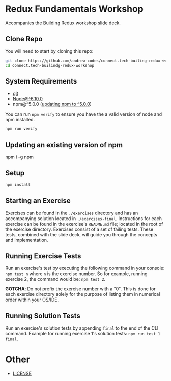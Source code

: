 # Redux Fundamentals Workshop
Accompanies the Building Redux workshop slide deck.

## Clone Repo
You will need to start by cloning this repo:

```bash
git clone https://github.com/andrew-codes/connect.tech-builing-redux-workshop.git
cd connect.tech-builindg-redux-workshop
```

## System Requirements
- [git](https://git-scm.com)
- [Node@^6.10.0](https://nodejs.org/en/)
- npm@^5.0.0 ([updating npm to ^5.0.0](./docs/Installing-Node-Requirements.md))

You can run `npm verify` to ensure you have the a valid version of node and npm installed.

```bash
npm run verify
```

## Updating an existing version of npm
npm i -g npm

## Setup

```bash
npm install
```

## Starting an Exercise
Exercises can be found in the `./exercises` directory and has an accompanying solution located in `./exercises-final`. Instructions for each exercise can be found in the exercise's `README.md` file; located in the root of the exercise directory. Exercises consist of a set of failing tests. These tests, combined with the slide deck, will guide you through the concepts and implementation.

## Running Exercise Tests
Run an exercise's test by executing the following command in your console: `npm test n` where `n` is the exercise number. So for example, running exercise 2, the command would be: `npm test 2`.

**GOTCHA**: Do not prefix the exercise number with a "0". This is done for each exercise directory solely for the purpose of listing them in numerical order within your OS/IDE.

## Running Solution Tests
Run an exercise's solution tests by appending `final` to the end of the CLI command. Example for running exercise 1's solution tests: `npm run test 1 final`.

# Other
- [LICENSE](./docs/LICENSE.md)
